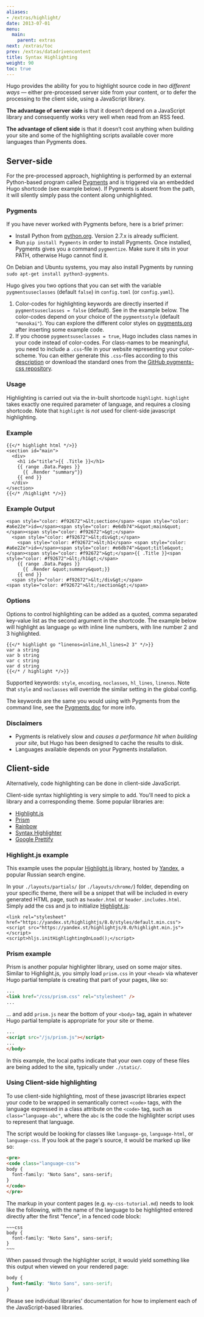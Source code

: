 ```yaml
---
aliases:
- /extras/highlight/
date: 2013-07-01
menu:
  main:
    parent: extras
next: /extras/toc
prev: /extras/datadrivencontent
title: Syntax Highlighting
weight: 90
toc: true
---
```


Hugo provides the ability for you to highlight source code in _two different ways_ &mdash; either pre-processed server side from your content, or to defer the processing to the client side, using a JavaScript library.

**The advantage of server side** is that it doesn’t depend on a JavaScript library and consequently works very well when read from an RSS feed.

**The advantage of client side** is that it doesn’t cost anything when building your site and some of the highlighting scripts available cover more languages than Pygments does.

## Server-side

For the pre-processed approach, highlighting is performed by an external Python-based program called [Pygments](http://pygments.org/) and is triggered via an embedded Hugo shortcode (see example below). If Pygments is absent from the path, it will silently simply pass the content along unhighlighted.

### Pygments

If you have never worked with Pygments before, here is a brief primer:

+ Install Python from [python.org](https://www.python.org/downloads/). Version 2.7.x is already sufficient.
+ Run `pip install Pygments` in order to install Pygments. Once installed, Pygments gives you a command `pygmentize`. Make sure it sits in your PATH, otherwise Hugo cannot find it.

On Debian and Ubuntu systems, you may also install Pygments by running `sudo apt-get install python3-pygments`.

Hugo gives you two options that you can set with the variable `pygmentsuseclasses` (default `false`) in `config.toml` (or `config.yaml`).

1. Color-codes for highlighting keywords are directly inserted if `pygmentsuseclasses = false` (default). See in the example below. The color-codes depend on your choice of the `pygmentsstyle` (default `"monokai"`). You can explore the different color styles on [pygments.org](http://pygments.org/) after inserting some example code.
2. If you choose `pygmentsuseclasses = true`, Hugo includes class names in your code instead of color-codes. For class-names to be meaningful, you need to include a `.css`-file in your website representing your color-scheme. You can either generate this `.css`-files according to this [description](http://pygments.org/docs/cmdline/) or download the standard ones from the [GitHub pygments-css repository](https://github.com/richleland/pygments-css).

### Usage

Highlighting is carried out via the in-built shortcode `highlight`. `highlight` takes exactly one required parameter of language, and requires a closing shortcode. Note that `highlight` is _not_ used for client-side javascript highlighting.

### Example

```
{{</* highlight html */>}}
<section id="main">
  <div>
    <h1 id="title">{{ .Title }}</h1>
    {{ range .Data.Pages }}
      {{ .Render "summary"}}
    {{ end }}
  </div>
</section>
{{</* /highlight */>}}
```

### Example Output

```
<span style="color: #f92672">&lt;section</span> <span style="color: #a6e22e">id=</span><span style="color: #e6db74">&quot;main&quot;</span><span style="color: #f92672">&gt;</span>
  <span style="color: #f92672">&lt;div&gt;</span>
    <span style="color: #f92672">&lt;h1</span> <span style="color: #a6e22e">id=</span><span style="color: #e6db74">&quot;title&quot;</span><span style="color: #f92672">&gt;</span>{{ .Title }}<span style="color: #f92672">&lt;/h1&gt;</span>
    {{ range .Data.Pages }}
      {{ .Render &quot;summary&quot;}}
    {{ end }}
  <span style="color: #f92672">&lt;/div&gt;</span>
<span style="color: #f92672">&lt;/section&gt;</span>
```

### Options

Options to control highlighting can be added as a quoted, comma separated key-value list as the second argument in the shortcode. The example below will highlight as language `go` with inline line numbers, with line number 2 and 3 highlighted.

```
{{</* highlight go "linenos=inline,hl_lines=2 3" */>}}
var a string
var b string
var c string
var d string
{{</* / highlight */>}}
```

Supported keywords:  `style`, `encoding`, `noclasses`, `hl_lines`, `linenos`. Note that `style` and `noclasses` will override the similar setting in the global config.

The keywords are the same you would using with Pygments from the command line, see the [Pygments doc](http://pygments.org/docs/) for more info.


### Disclaimers

 * Pygments is relatively slow and _causes a performance hit when building your site_, but Hugo has been designed to cache the results to disk.
 * Languages available depends on your Pygments installation.

## Client-side

Alternatively, code highlighting can be done in client-side JavaScript.

Client-side syntax highlighting is very simple to add. You'll need to pick
a library and a corresponding theme. Some popular libraries are:

- [Highlight.js]
- [Prism]
- [Rainbow]
- [Syntax Highlighter]
- [Google Prettify]

### Highlight.js example

This example uses the popular [Highlight.js] library, hosted by [Yandex], a popular Russian search engine.

In your `./layouts/partials/` (or `./layouts/chrome/`) folder, depending on your specific theme, there will be a snippet that will be included in every generated HTML page, such as `header.html` or `header.includes.html`. Simply add the css and js to initialize [Highlight.js]:

~~~
<link rel="stylesheet" href="https://yandex.st/highlightjs/8.0/styles/default.min.css">
<script src="https://yandex.st/highlightjs/8.0/highlight.min.js"></script>
<script>hljs.initHighlightingOnLoad();</script>
~~~

### Prism example

Prism is another popular highlighter library, used on some major sites. Similar to Highlight.js, you simply load `prism.css` in your `<head>` via whatever Hugo partial template is creating that part of your pages, like so:

```html
...
<link href="/css/prism.css" rel="stylesheet" />
...
```

... and add `prism.js` near the bottom of your `<body>` tag, again in whatever Hugo partial template is appropriate for your site or theme.

```html
...
<script src="/js/prism.js"></script>
...
</body>
```

In this example, the local paths indicate that your own copy of these files are being added to the site, typically under `./static/`.

### Using Client-side highlighting

To use client-side highlighting, most of these javascript libraries expect your code to be wrapped in semantically correct `<code>` tags, with the language expressed in a class attribute on the `<code>` tag, such as `class="language-abc"`, where the `abc` is the code the highlighter script uses to represent that language.

The script would be looking for classes like `language-go`, `language-html`, or `language-css`. If you look at the page's source, it would be marked up like so:

~~~html
<pre>
<code class="language-css">
body {
  font-family: "Noto Sans", sans-serif;
}
</code>
</pre>
~~~

The markup in your content pages (e.g. `my-css-tutorial.md`) needs to look like the following, with the name of the language to be highlighted entered directly after the first "fence", in a fenced code block:

<pre><code class="language-css">&#126;&#126;&#126;css
body {
  font-family: "Noto Sans", sans-serif;
}
&#126;&#126;&#126;</code></pre>

When passed through the highlighter script, it would yield something like this output when viewed on your rendered page:

~~~css
body {
  font-family: "Noto Sans", sans-serif;
}
~~~

Please see individual libraries' documentation for how to implement each of the JavaScript-based libraries.

[Prism]: http://prismjs.com
[Highlight.js]: http://highlightjs.org/
[Rainbow]: http://craig.is/making/rainbows
[Syntax Highlighter]: http://alexgorbatchev.com/SyntaxHighlighter/
[Google Prettify]: https://github.com/google/code-prettify
[Yandex]: http://yandex.ru/

